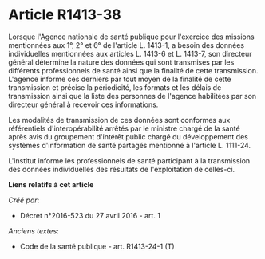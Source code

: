 # Article R1413-38

Lorsque l'Agence nationale de santé publique pour l'exercice des missions mentionnées aux 1°, 2° et 6° de l'article L.
1413-1, a besoin des données individuelles mentionnées aux articles L. 1413-6 et L. 1413-7, son directeur général détermine
la nature des données qui sont transmises par les différents professionnels de santé ainsi que la finalité de cette
transmission. L'agence informe ces derniers par tout moyen de la finalité de cette transmission et précise la périodicité,
les formats et les délais de transmission ainsi que la liste des personnes de l'agence habilitées par son directeur général à
recevoir ces informations. 

Les modalités de transmission de ces données sont conformes aux référentiels d'interopérabilité arrêtés par le ministre
chargé de la santé après avis du groupement d'intérêt public chargé du développement des systèmes d'information de santé
partagés mentionné à l'article L. 1111-24.

L'institut informe les professionnels de santé participant à la transmission des données individuelles des résultats de
l'exploitation de celles-ci.

**Liens relatifs à cet article**

_Créé par_:

  - Décret n°2016-523 du 27 avril 2016 - art. 1

_Anciens textes_:

  - Code de la santé publique - art. R1413-24-1 (T)
